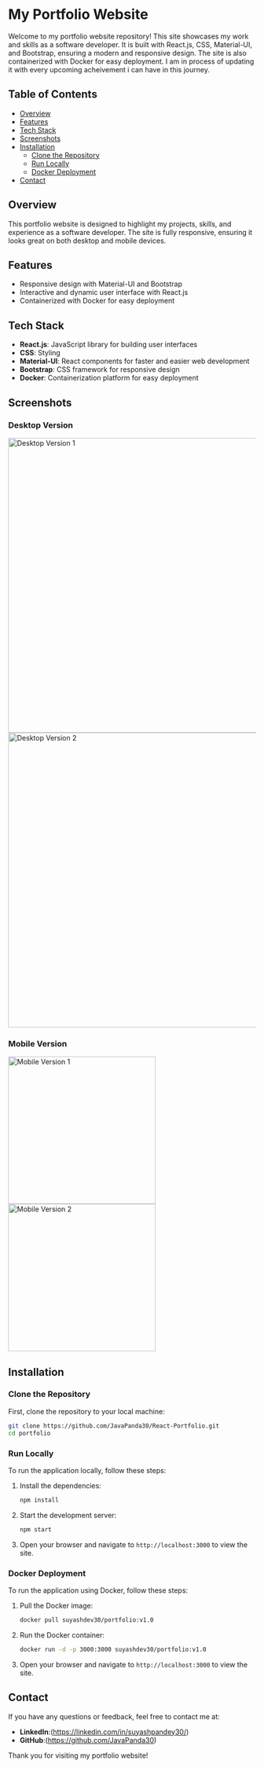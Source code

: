 # My Portfolio Website

Welcome to my portfolio website repository! This site showcases my work and skills as a software developer. It is built with React.js, CSS, Material-UI, and Bootstrap, ensuring a modern and responsive design. The site is also containerized with Docker for easy deployment. I am in process of updating it with every upcoming acheivement i can have in this journey.

## Table of Contents

- [Overview](#overview)
- [Features](#features)
- [Tech Stack](#tech-stack)
- [Screenshots](#screenshots)
- [Installation](#installation)
  - [Clone the Repository](#clone-the-repository)
  - [Run Locally](#run-locally)
  - [Docker Deployment](#docker-deployment)
- [Contact](#contact)

## Overview

This portfolio website is designed to highlight my projects, skills, and experience as a software developer. The site is fully responsive, ensuring it looks great on both desktop and mobile devices.

## Features

- Responsive design with Material-UI and Bootstrap
- Interactive and dynamic user interface with React.js
- Containerized with Docker for easy deployment

## Tech Stack

- **React.js**: JavaScript library for building user interfaces
- **CSS**: Styling
- **Material-UI**: React components for faster and easier web development
- **Bootstrap**: CSS framework for responsive design
- **Docker**: Containerization platform for easy deployment

## Screenshots

### Desktop Version

<img src="https://github.com/user-attachments/assets/0dd6cabd-ceed-45b5-9c7e-96146de20182" alt="Desktop Version 1" width="600">
<img src="https://github.com/user-attachments/assets/76869da7-0df6-4a01-b869-593ec113ce0a" alt="Desktop Version 2" width="600">

### Mobile Version

<img src="https://github.com/user-attachments/assets/80ee899a-bd06-43f1-b0b4-59f3b7dbd016" alt="Mobile Version 1" width="300">
<img src="https://github.com/user-attachments/assets/775052cd-c07c-4cf0-aef8-3c707d5dfcf1" alt="Mobile Version 2" width="300">

## Installation

### Clone the Repository

First, clone the repository to your local machine:

```sh
git clone https://github.com/JavaPanda30/React-Portfolio.git
cd portfolio
```

### Run Locally

To run the application locally, follow these steps:

1. Install the dependencies:

    ```sh
    npm install
    ```

2. Start the development server:

    ```sh
    npm start
    ```

3. Open your browser and navigate to `http://localhost:3000` to view the site.

### Docker Deployment

To run the application using Docker, follow these steps:

1. Pull the Docker image:

    ```sh
    docker pull suyashdev30/portfolio:v1.0
    ```

2. Run the Docker container:

    ```sh
    docker run -d -p 3000:3000 suyashdev30/portfolio:v1.0
    ```

3. Open your browser and navigate to `http://localhost:3000` to view the site.

## Contact

If you have any questions or feedback, feel free to contact me at:

- **LinkedIn**:(https://linkedin.com/in/suyashpandey30/)
- **GitHub**:(https://github.com/JavaPanda30)

Thank you for visiting my portfolio website!

